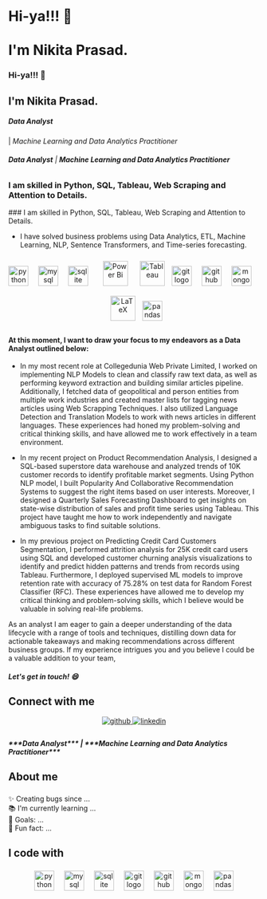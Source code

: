 <h1 align="left">Hi-ya!!! 👋<br><br>I'm Nikita Prasad.</h1>

### Hi-ya!!! 👋

## I'm Nikita Prasad.

<h5 align="left"> <i>Data Analyst</i></h5> | <i> Machine Learning and Data Analytics Practitioner </i></h5>

###### ***Data Analyst*** | ***Machine Learning and Data Analytics Practitioner*** 

<h3> I am skilled in Python, SQL, Tableau, Web Scraping and Attention to Details. </h3>
### I am skilled in Python, SQL, Tableau, Web Scraping and Attention to Details. 

* I have solved business problems using Data Analytics, ETL, Machine Learning, NLP, Sentence Transformers, and Time-series forecasting.

<div align="center">
  <img src="https://cdn.jsdelivr.net/gh/devicons/devicon/icons/python/python-original.svg" height="40" alt="python logo"  />
  <img width="12" />
  <img src="https://cdn.jsdelivr.net/gh/devicons/devicon/icons/mysql/mysql-original.svg" height="40" alt="mysql logo"  />
  <img width="12" />
  <img src="https://cdn.jsdelivr.net/gh/devicons/devicon/icons/sqlite/sqlite-original.svg" height="40" alt="sqlite logo"  />
  <img width="12" />
  <a href="https://powerbi.microsoft.com/en-us/" target="_blank"><img style="margin: 10px" src="https://profilinator.rishav.dev/skills-assets/powerbi.png" alt="Power Bi" height="50" /></a>  
  <a href="https://www.tableau.com/" target="_blank"><img style="margin: 10px" src="https://profilinator.rishav.dev/skills-assets/tableau.svg" alt="Tableau" height="50" /></a>  
  <img src="https://cdn.jsdelivr.net/gh/devicons/devicon/icons/git/git-original.svg" height="40" alt="git logo"  />
  <img width="12" />
  <img src="https://cdn.jsdelivr.net/gh/devicons/devicon/icons/github/github-original.svg" height="40" alt="github logo"  />
  <img width="12" />
  <img src="https://cdn.jsdelivr.net/gh/devicons/devicon/icons/mongodb/mongodb-original.svg" height="40" alt="mongodb logo"  />
  <img width="12" />
  <a href="https://www.latex-project.org/" target="_blank"><img style="margin: 10px" src="https://profilinator.rishav.dev/skills-assets/latex.png" alt="LaTeX" height="50" /></a>  
  <img src="https://cdn.jsdelivr.net/gh/devicons/devicon/icons/pandas/pandas-original.svg" height="40" alt="pandas logo"  />
</div>

#### At this moment, I want to draw your focus to my endeavors as a Data Analyst outlined below:

* In my most recent role at Collegedunia Web Private Limited, I worked on implementing NLP Models to clean and classify raw text data, as well as performing keyword extraction and building similar articles pipeline. 
Additionally, I fetched data of geopolitical and person entities from multiple work industries and created master lists for tagging news articles using Web Scrapping Techniques. I also utilized Language Detection and Translation Models to work with news articles in different languages. 
These experiences had honed my problem-solving and critical thinking skills, and have allowed me to work effectively in a team environment.

* In my recent project on Product Recommendation Analysis, I designed a SQL-based superstore data warehouse and analyzed trends of 10K customer records to identify profitable market segments. 
Using Python NLP model, I built Popularity And Collaborative Recommendation Systems to suggest the right items based on user interests. 
Moreover, I designed a Quarterly Sales Forecasting Dashboard to get insights on state-wise distribution of sales and profit time series using Tableau. 
This project have taught me how to work independently and navigate ambiguous tasks to find suitable solutions.

* In my previous project on Predicting Credit Card Customers Segmentation, I performed attrition analysis for 25K credit card users using SQL and developed customer churning analysis visualizations to identify and predict hidden patterns and trends from records using Tableau. 
Furthermore, I deployed supervised ML models to improve retention rate with accuracy of 75.28% on test data for Random Forest Classifier (RFC). 
These experiences have allowed me to develop my critical thinking and problem-solving skills, which I believe would be valuable in solving real-life problems.

As an analyst I am eager to gain a deeper understanding of the data lifecycle with a range of tools and techniques, distilling down data for actionable takeaways and making recommendations across different business groups. 
If my experience intrigues you and you believe I could be a valuable addition to your team, 
##### Let's get in touch! 😄

## Connect with me  
<div align="center">
<a href="https://github.com/https://github.com/nikitaprasad21" target="_blank">
<img src=https://img.shields.io/badge/github-%2324292e.svg?&style=for-the-badge&logo=github&logoColor=white alt=github style="margin-bottom: 5px;" />
</a>
<a href="https://linkedin.com/in/https://www.linkedin.com/in/nikita-prasad-analyst/" target="_blank">
<img src=https://img.shields.io/badge/linkedin-%231E77B5.svg?&style=for-the-badge&logo=linkedin&logoColor=white alt=linkedin style="margin-bottom: 5px;" />
</a>




###

<h5 align="left">***Data Analyst*** | ***Machine Learning and Data Analytics Practitioner***</h5>

###

<h2 align="left">About me</h2>

###

<p align="left">✨ Creating bugs since ...<br>📚 I'm currently learning ...<br>🎯 Goals: ...<br>🎲 Fun fact: ...</p>

###

<h2 align="left">I code with</h2>

###

<div align="center">
  <img src="https://cdn.jsdelivr.net/gh/devicons/devicon/icons/python/python-original.svg" height="40" alt="python logo"  />
  <img width="12" />
  <img src="https://cdn.jsdelivr.net/gh/devicons/devicon/icons/mysql/mysql-original.svg" height="40" alt="mysql logo"  />
  <img width="12" />
  <img src="https://cdn.jsdelivr.net/gh/devicons/devicon/icons/sqlite/sqlite-original.svg" height="40" alt="sqlite logo"  />
  <img width="12" />
  <img src="https://cdn.jsdelivr.net/gh/devicons/devicon/icons/git/git-original.svg" height="40" alt="git logo"  />
  <img width="12" />
  <img src="https://cdn.jsdelivr.net/gh/devicons/devicon/icons/github/github-original.svg" height="40" alt="github logo"  />
  <img width="12" />
  <img src="https://cdn.jsdelivr.net/gh/devicons/devicon/icons/mongodb/mongodb-original.svg" height="40" alt="mongodb logo"  />
  <img width="12" />
  <img src="https://cdn.jsdelivr.net/gh/devicons/devicon/icons/pandas/pandas-original.svg" height="40" alt="pandas logo"  />
</div>

###

<!--
**nikitaprasad21/nikitaprasad21** is a ✨ _special_ ✨ repository because its `README.md` (this file) appears on your GitHub profile.
